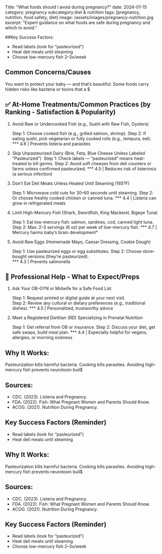 Title: "What foods should I avoid during pregnancy?"
date: 2024-01-15
category: pregnancy
subcategory:diet & nutrition
tags: [pregnancy, nutrition, food safety, diet]
image: /assets/images/pregnancy-nutrition.jpg
excerpt: "Expert guidance on what foods are safe during pregnancy and which to avoid."
   
##Key Success Factors:   
- Read labels (look for “pasteurized”)
- Heat deli meats until steaming
- Choose low-mercury fish 2–3x/week

## Common Concerns/Causes

You want to protect your baby — and that’s beautiful. Some foods carry hidden risks like bacteria or toxins that a $
   
## ✅ At-Home Treatments/Common Practices (by Ranking - Satisfaction & Popularity)
   
1. Avoid Raw or Undercooked Fish (e.g., Sushi with Raw Fish, Oysters)

   Step 1: Choose cooked fish (e.g., grilled salmon, shrimp).
   Step 2: If eating sushi, pick vegetarian or fully cooked rolls (e.g., tempura, eel).
   *** 4.6 | Prevents listeria and parasites
   
2. Skip Unpasteurized Dairy (Brie, Feta, Blue Cheese Unless Labeled “Pasteurized”) 
   Step 1: Check labels — “pasteurized” means heat-treated to kill germs.
   Step 2: Avoid soft cheeses from deli counters or farms unless confirmed pasteurized.
   *** 4.5 | Reduces risk of listeriosis (a serious infection)  

3. Don’t Eat Deli Meats Unless Heated Until Steaming (165°F)
   
   Step 1: Microwave cold cuts for 30–60 seconds until steaming.
   Step 2: Or choose freshly cooked chicken or canned tuna.
   *** 4.4 | Listeria can grow in refrigerated meats

4. Limit High-Mercury Fish (Shark, Swordfish, King Mackerel, Bigeye Tuna)

   Step 1: Eat low-mercury fish: salmon, sardines, cod, canned light tuna.
   Step 2: Max: 2–3 servings (6 oz) per week of low-mercury fish.
   *** 4.7 | Mercury harms baby’s brain development*
   
5. Avoid Raw Eggs (Homemade Mayo, Caesar Dressing, Cookie Dough)

   Step 1: Use pasteurized eggs or egg substitutes.
   Step 2: Choose store-bought versions (they’re pasteurized).  
   *** 4.3 | Prevents salmonella
   
## 🏥 Professional Help - What to Expect/Preps

1. Ask Your OB-GYN or Midwife for a Safe Food List
   
   Step 1: Request printed or digital guide at your next visit.  
   Step 2: Review any cultural or dietary preferences (e.g., traditional dishes).
    *** 4.5 | Personalized, trustworthy advice

2. Meet a Registered Dietitian (RD) Specializing in Prenatal Nutrition
   
   Step 1: Get referral from OB or insurance.
   Step 2: Discuss your diet, get safe swaps, build meal plan.
   *** 4.4 | Especially helpful for vegans, allergies, or morning sickness

## Why It Works:

Pasteurization kills harmful bacteria. Cooking kills parasites. Avoiding high-mercury fish prevents neurotoxin buil$
   
## Sources:
- CDC. (2023). Listeria and Pregnancy.
- FDA. (2022). Fish: What Pregnant Women and Parents Should Know.
- ACOG. (2021). Nutrition During Pregnancy.

## Key Success Factors (Reminder)
   
- Read labels (look for “pasteurized”)
- Heat deli meats until steaming

## Why It Works:

Pasteurization kills harmful bacteria. Cooking kills parasites. Avoiding high-mercury fish prevents neurotoxin buil$
   
## Sources:
- CDC. (2023). Listeria and Pregnancy.
- FDA. (2022). Fish: What Pregnant Women and Parents Should Know.
- ACOG. (2021). Nutrition During Pregnancy.
   
## Key Success Factors (Reminder)
   
- Read labels (look for “pasteurized”)
- Heat deli meats until steaming
- Choose low-mercury fish 2–3x/week

